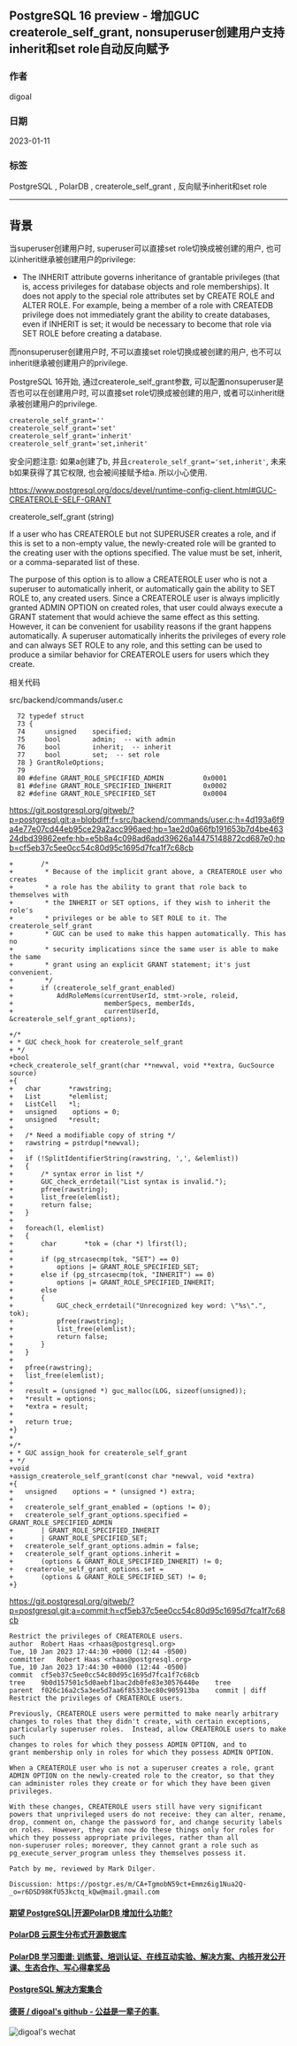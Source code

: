 ## PostgreSQL 16 preview - 增加GUC createrole_self_grant, nonsuperuser创建用户支持inherit和set role自动反向赋予  
    
### 作者    
digoal    
    
### 日期    
2023-01-11    
    
### 标签    
PostgreSQL , PolarDB , createrole_self_grant , 反向赋予inherit和set role   
    
----    
    
## 背景    
当superuser创建用户时, superuser可以直接set role切换成被创建的用户, 也可以inherit继承被创建用户的privilege:  
- The INHERIT attribute governs inheritance of grantable privileges (that is, access privileges for database objects and role memberships). It does not apply to the special role attributes set by CREATE ROLE and ALTER ROLE. For example, being a member of a role with CREATEDB privilege does not immediately grant the ability to create databases, even if INHERIT is set; it would be necessary to become that role via SET ROLE before creating a database.  
  
而nonsuperuser创建用户时, 不可以直接set role切换成被创建的用户, 也不可以inherit继承被创建用户的privilege.  
  
PostgreSQL 16开始, 通过createrole_self_grant参数, 可以配置nonsuperuser是否也可以在创建用户时, 可以直接set role切换成被创建的用户, 或者可以inherit继承被创建用户的privilege.  
  
```  
createrole_self_grant=''  
createrole_self_grant='set'  
createrole_self_grant='inherit'  
createrole_self_grant='set,inherit'  
```  
  
安全问题注意: 如果a创建了b, 并且`createrole_self_grant='set,inherit'`, 未来b如果获得了其它权限, 也会被间接赋予给a.  所以小心使用.  
  
https://www.postgresql.org/docs/devel/runtime-config-client.html#GUC-CREATEROLE-SELF-GRANT  
  
createrole_self_grant (string)  
  
If a user who has CREATEROLE but not SUPERUSER creates a role, and if this is set to a non-empty value, the newly-created role will be granted to the creating user with the options specified. The value must be set, inherit, or a comma-separated list of these.  
  
The purpose of this option is to allow a CREATEROLE user who is not a superuser to automatically inherit, or automatically gain the ability to SET ROLE to, any created users. Since a CREATEROLE user is always implicitly granted ADMIN OPTION on created roles, that user could always execute a GRANT statement that would achieve the same effect as this setting. However, it can be convenient for usability reasons if the grant happens automatically. A superuser automatically inherits the privileges of every role and can always SET ROLE to any role, and this setting can be used to produce a similar behavior for CREATEROLE users for users which they create.  
  
相关代码  
  
src/backend/commands/user.c  
  
```  
  72 typedef struct  
  73 {  
  74     unsigned    specified;  
  75     bool        admin;  -- with admin   
  76     bool        inherit;  -- inherit  
  77     bool        set;  -- set role  
  78 } GrantRoleOptions;  
  79   
  80 #define GRANT_ROLE_SPECIFIED_ADMIN          0x0001  
  81 #define GRANT_ROLE_SPECIFIED_INHERIT        0x0002  
  82 #define GRANT_ROLE_SPECIFIED_SET            0x0004  
```  
  
https://git.postgresql.org/gitweb/?p=postgresql.git;a=blobdiff;f=src/backend/commands/user.c;h=4d193a6f9a4e77e07cd44eb95ce29a2acc996aed;hp=1ae2d0a66fb191653b7d4be46324dbd39862eefe;hb=e5b8a4c098ad6add39626a14475148872cd687e0;hpb=cf5eb37c5ee0cc54c80d95c1695d7fca1f7c68cb  
  
```  
+       /*  
+        * Because of the implicit grant above, a CREATEROLE user who creates  
+        * a role has the ability to grant that role back to themselves with  
+        * the INHERIT or SET options, if they wish to inherit the role's  
+        * privileges or be able to SET ROLE to it. The createrole_self_grant  
+        * GUC can be used to make this happen automatically. This has no  
+        * security implications since the same user is able to make the same  
+        * grant using an explicit GRANT statement; it's just convenient.  
+        */  
+       if (createrole_self_grant_enabled)  
+           AddRoleMems(currentUserId, stmt->role, roleid,  
+                       memberSpecs, memberIds,  
+                       currentUserId, &createrole_self_grant_options);  
  
+/*  
+ * GUC check_hook for createrole_self_grant  
+ */  
+bool  
+check_createrole_self_grant(char **newval, void **extra, GucSource source)  
+{  
+   char       *rawstring;  
+   List       *elemlist;  
+   ListCell   *l;  
+   unsigned    options = 0;  
+   unsigned   *result;  
+  
+   /* Need a modifiable copy of string */  
+   rawstring = pstrdup(*newval);  
+  
+   if (!SplitIdentifierString(rawstring, ',', &elemlist))  
+   {  
+       /* syntax error in list */  
+       GUC_check_errdetail("List syntax is invalid.");  
+       pfree(rawstring);  
+       list_free(elemlist);  
+       return false;  
+   }  
+  
+   foreach(l, elemlist)  
+   {  
+       char       *tok = (char *) lfirst(l);  
+  
+       if (pg_strcasecmp(tok, "SET") == 0)  
+           options |= GRANT_ROLE_SPECIFIED_SET;  
+       else if (pg_strcasecmp(tok, "INHERIT") == 0)  
+           options |= GRANT_ROLE_SPECIFIED_INHERIT;  
+       else  
+       {  
+           GUC_check_errdetail("Unrecognized key word: \"%s\".", tok);  
+           pfree(rawstring);  
+           list_free(elemlist);  
+           return false;  
+       }  
+   }  
+  
+   pfree(rawstring);  
+   list_free(elemlist);  
+  
+   result = (unsigned *) guc_malloc(LOG, sizeof(unsigned));  
+   *result = options;  
+   *extra = result;  
+  
+   return true;  
+}  
+  
+/*  
+ * GUC assign_hook for createrole_self_grant  
+ */  
+void  
+assign_createrole_self_grant(const char *newval, void *extra)  
+{  
+   unsigned    options = * (unsigned *) extra;  
+  
+   createrole_self_grant_enabled = (options != 0);  
+   createrole_self_grant_options.specified = GRANT_ROLE_SPECIFIED_ADMIN  
+       | GRANT_ROLE_SPECIFIED_INHERIT  
+       | GRANT_ROLE_SPECIFIED_SET;  
+   createrole_self_grant_options.admin = false;  
+   createrole_self_grant_options.inherit =  
+       (options & GRANT_ROLE_SPECIFIED_INHERIT) != 0;  
+   createrole_self_grant_options.set =  
+       (options & GRANT_ROLE_SPECIFIED_SET) != 0;  
+}  
```  
  
https://git.postgresql.org/gitweb/?p=postgresql.git;a=commit;h=cf5eb37c5ee0cc54c80d95c1695d7fca1f7c68cb  
  
```
Restrict the privileges of CREATEROLE users.
author	Robert Haas <rhaas@postgresql.org>	
Tue, 10 Jan 2023 17:44:30 +0000 (12:44 -0500)
committer	Robert Haas <rhaas@postgresql.org>	
Tue, 10 Jan 2023 17:44:30 +0000 (12:44 -0500)
commit	cf5eb37c5ee0cc54c80d95c1695d7fca1f7c68cb
tree	9b0d157501c5d0aebf1bac2db0fe83e30576440e	tree
parent	f026c16a2c5a3ee5d7aa6f85333ec80c905913ba	commit | diff
Restrict the privileges of CREATEROLE users.

Previously, CREATEROLE users were permitted to make nearly arbitrary
changes to roles that they didn't create, with certain exceptions,
particularly superuser roles.  Instead, allow CREATEROLE users to make such
changes to roles for which they possess ADMIN OPTION, and to
grant membership only in roles for which they possess ADMIN OPTION.

When a CREATEROLE user who is not a superuser creates a role, grant
ADMIN OPTION on the newly-created role to the creator, so that they
can administer roles they create or for which they have been given
privileges.

With these changes, CREATEROLE users still have very significant
powers that unprivileged users do not receive: they can alter, rename,
drop, comment on, change the password for, and change security labels
on roles.  However, they can now do these things only for roles for
which they possess appropriate privileges, rather than all
non-superuser roles; moreover, they cannot grant a role such as
pg_execute_server_program unless they themselves possess it.

Patch by me, reviewed by Mark Dilger.

Discussion: https://postgr.es/m/CA+TgmobN59ct+Emmz6ig1Nua2Q-_o=r6DSD98KfU53kctq_kQw@mail.gmail.com
```
  
  
#### [期望 PostgreSQL|开源PolarDB 增加什么功能?](https://github.com/digoal/blog/issues/76 "269ac3d1c492e938c0191101c7238216")
  
  
#### [PolarDB 云原生分布式开源数据库](https://github.com/ApsaraDB "57258f76c37864c6e6d23383d05714ea")
  
  
#### [PolarDB 学习图谱: 训练营、培训认证、在线互动实验、解决方案、内核开发公开课、生态合作、写心得拿奖品](https://www.aliyun.com/database/openpolardb/activity "8642f60e04ed0c814bf9cb9677976bd4")
  
  
#### [PostgreSQL 解决方案集合](../201706/20170601_02.md "40cff096e9ed7122c512b35d8561d9c8")
  
  
#### [德哥 / digoal's github - 公益是一辈子的事.](https://github.com/digoal/blog/blob/master/README.md "22709685feb7cab07d30f30387f0a9ae")
  
  
![digoal's wechat](../pic/digoal_weixin.jpg "f7ad92eeba24523fd47a6e1a0e691b59")
  
